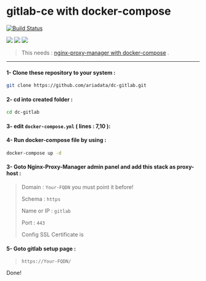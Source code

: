 # gitlab-ce with docker-compose
[![Build Status](https://files.ariadata.co/file/ariadata_logo.png)](https://ariadata.co)

![](https://img.shields.io/github/stars/ariadata/dc-gitlab.svg)
![](https://img.shields.io/github/watchers/ariadata/dc-gitlab.svg)
![](https://img.shields.io/github/forks/ariadata/dc-gitlab.svg)

> This needs : [nginx-proxy-manager with docker-compose](https://github.com/ariadata/dc-nginxproxymanager) .

---
#### 1- Clone these repository to your system :
```sh
git clone https://github.com/ariadata/dc-gitlab.git
```
#### 2- cd into created folder :
```sh
cd dc-gitlab
```
#### 3- edit `docker-compose.yml` ( lines : 7,10 ):
#### 4- Run docker-compose file by using :
```sh
docker-compose up -d
```
#### 3- Goto Nginx-Proxy-Manager admin panel and add this stack as proxy-host :
> Domain : `Your-FQDN` you must point it before!
> 
> Schema : `https`
> 
> Name or IP : `gitlab`
> 
> Port : `443`
>
> Config SSL Certificate is

#### 5- Goto gitlab setup page : 
>  `https://Your-FQDN/`
>  

Done!


